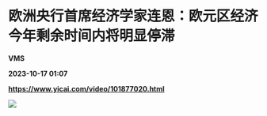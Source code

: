 # 欧洲央行首席经济学家连恩：欧元区经济今年剩余时间内将明显停滞
**VMS**

**2023-10-17 01:07**

**https://www.yicai.com/video/101877020.html**

![](http://imgcdn.yicai.com/vms-new/2023/10/52c8806c-de28-4956-9fd4-b384e26b6a38_Iekp.jpg)